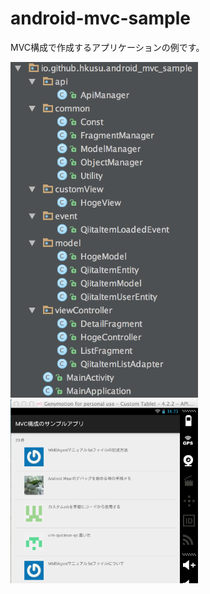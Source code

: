 # android-mvc-sample

MVC構成で作成するアプリケーションの例です。

<img src="application-image2.png" width="300" />
<br>
<img src="application-image1.png" width="300" />
